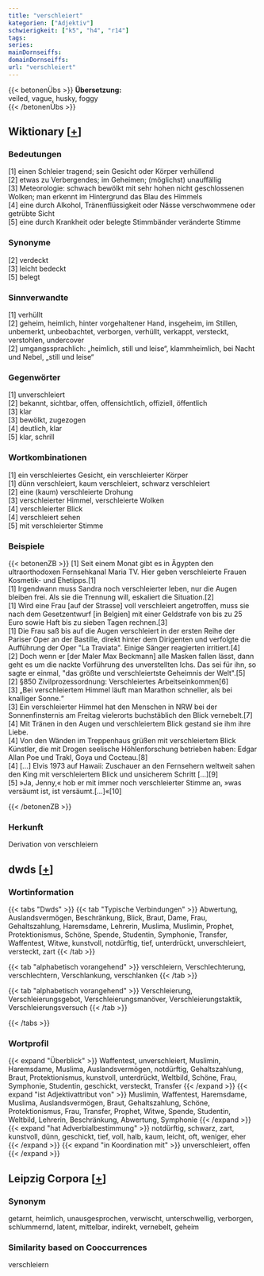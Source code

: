 ```yaml
---
title: "verschleiert"
kategorien: ["Adjektiv"]
schwierigkeit: ["k5", "h4", "r14"]
tags:
series:
mainDornseiffs:
domainDornseiffs:
url: "verschleiert"
---
```


{{< betonenÜbs >}}
**Übersetzung:**  
veiled, vague, husky, foggy  
{{< /betonenÜbs >}}

## Wiktionary [[+](https://de.wiktionary.org/wiki/verschleiert)]

### Bedeutungen
[1] einen Schleier tragend; sein Gesicht oder Körper verhüllend  
[2] etwas zu Verbergendes; im Geheimen; (möglichst) unauffällig  
[3] Meteorologie: schwach bewölkt mit sehr hohen nicht geschlossenen Wolken; man erkennt im Hintergrund das Blau des Himmels  
[4] eine durch Alkohol, Tränenflüssigkeit oder Nässe verschwommene oder getrübte Sicht  
[5] eine durch Krankheit oder belegte Stimmbänder veränderte Stimme  

### Synonyme
[2] verdeckt  
[3] leicht bedeckt  
[5] belegt  

### Sinnverwandte
[1] verhüllt  
[2] geheim, heimlich, hinter vorgehaltener Hand, insgeheim, im Stillen, unbemerkt, unbeobachtet, verborgen, verhüllt, verkappt, versteckt, verstohlen, undercover  
[2] umgangssprachlich: „heimlich, still und leise“, klammheimlich, bei Nacht und Nebel, „still und leise“  

### Gegenwörter
[1] unverschleiert  
[2] bekannt, sichtbar, offen, offensichtlich, offiziell, öffentlich  
[3] klar  
[3] bewölkt, zugezogen  
[4] deutlich, klar  
[5] klar, schrill  

### Wortkombinationen
[1] ein verschleiertes Gesicht, ein verschleierter Körper  
[1] dünn verschleiert, kaum verschleiert, schwarz verschleiert  
[2] eine (kaum) verschleierte Drohung  
[3] verschleierter Himmel, verschleierte Wolken  
[4] verschleierter Blick  
[4] verschleiert sehen  
[5] mit verschleierter Stimme  

### Beispiele
{{< betonenZB >}}
[1] Seit einem Monat gibt es in Ägypten den ultraorthodoxen Fernsehkanal Maria TV. Hier geben verschleierte Frauen Kosmetik- und Ehetipps.[1]  
[1] Irgendwann muss Sandra noch verschleierter leben, nur die Augen bleiben frei. Als sie die Trennung will, eskaliert die Situation.[2]  
[1] Wird eine Frau [auf der Strasse] voll verschleiert angetroffen, muss sie nach dem Gesetzentwurf [in Belgien] mit einer Geldstrafe von bis zu 25 Euro sowie Haft bis zu sieben Tagen rechnen.[3]  
[1] Die Frau saß bis auf die Augen verschleiert in der ersten Reihe der Pariser Oper an der Bastille, direkt hinter dem Dirigenten und verfolgte die Aufführung der Oper "La Traviata". Einige Sänger reagierten irritiert.[4]  
[2] Doch wenn er [der Maler Max Beckmann] alle Masken fallen lässt, dann geht es um die nackte Vorführung des unverstellten Ichs. Das sei für ihn, so sagte er einmal, "das größte und verschleiertste Geheimnis der Welt".[5]  
[2] §850 Zivilprozessordnung: Verschleiertes Arbeitseinkommen[6]  
[3] „Bei verschleiertem Himmel läuft man Marathon schneller, als bei knalliger Sonne.“  
[3] Ein verschleierter Himmel hat den Menschen in NRW bei der Sonnenfinsternis am Freitag vielerorts buchstäblich den Blick vernebelt.[7]  
[4] Mit Tränen in den Augen und verschleiertem Blick gestand sie ihm ihre Liebe.  
[4] Von den Wänden im Treppenhaus grüßen mit verschleiertem Blick Künstler, die mit Drogen seelische Höhlenforschung betrieben haben: Edgar Allan Poe und Trakl, Goya und Cocteau.[8]  
[4] […] Elvis 1973 auf Hawaii: Zuschauer an den Fernsehern weltweit sahen den King mit verschleiertem Blick und unsicherem Schritt […][9]  
[5] »Ja, Jenny,« hob er mit immer noch verschleierter Stimme an, »was versäumt ist, ist versäumt.[…]«[10]  

{{< /betonenZB >}}
### Herkunft
Derivation von verschleiern  



## dwds [[+](https://www.dwds.de/wb/verschleiert)]

### Wortinformation
{{< tabs "Dwds" >}}
{{< tab "Typische Verbindungen" >}}
Abwertung, Auslandsvermögen, Beschränkung, Blick, Braut, Dame, Frau, Gehaltszahlung, Haremsdame, Lehrerin, Muslima, Muslimin, Prophet, Protektionismus, Schöne, Spende, Studentin, Symphonie, Transfer, Waffentest, Witwe, kunstvoll, notdürftig, tief, unterdrückt, unverschleiert, versteckt, zart
{{< /tab >}}

{{< tab "alphabetisch vorangehend" >}}
verschleiern, Verschlechterung, verschlechtern, Verschlankung, verschlanken
{{< /tab >}}

{{< tab "alphabetisch vorangehend" >}}
Verschleierung, Verschleierungsgebot, Verschleierungsmanöver, Verschleierungstaktik, Verschleierungsversuch
{{< /tab >}}

{{< /tabs >}}

### Wortprofil
{{< expand "Überblick" >}} Waffentest, unverschleiert, Muslimin, Haremsdame, Muslima, Auslandsvermögen, notdürftig, Gehaltszahlung, Braut, Protektionismus, kunstvoll, unterdrückt, Weltbild, Schöne, Frau, Symphonie, Studentin, geschickt, versteckt, Transfer {{< /expand >}}
{{< expand "ist Adjektivattribut von" >}} Muslimin, Waffentest, Haremsdame, Muslima, Auslandsvermögen, Braut, Gehaltszahlung, Schöne, Protektionismus, Frau, Transfer, Prophet, Witwe, Spende, Studentin, Weltbild, Lehrerin, Beschränkung, Abwertung, Symphonie {{< /expand >}}
{{< expand "hat Adverbialbestimmung" >}} notdürftig, schwarz, zart, kunstvoll, dünn, geschickt, tief, voll, halb, kaum, leicht, oft, weniger, eher {{< /expand >}}
{{< expand "in Koordination mit" >}} unverschleiert, offen {{< /expand >}}

## Leipzig Corpora [[+](https://corpora.uni-leipzig.de/en/res?word=verschleiert&corpusId=deu_newscrawl-public_2018)]


### Synonym
getarnt, heimlich, unausgesprochen, verwischt, unterschwellig, verborgen, schlummernd, latent, mittelbar, indirekt, vernebelt, geheim


### Similarity based on Cooccurrences
verschleiern

